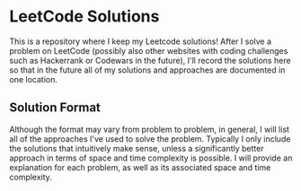 # LeetCode Solutions
This is a repository where I keep my Leetcode solutions! After I solve a problem on LeetCode (possibly also other websites with coding challenges such as Hackerrank or Codewars in the future), I'll record the solutions here so that in the future all of my solutions and approaches are documented in one location. 


## Solution Format 
Although the format may vary from problem to problem, in general, I will list all of the approaches I've used to solve the problem. Typically I only include the solutions that intuitively make sense, unless a significantly better approach in terms of space and time complexity is possible. I will provide an explanation for each problem, as well as its associated space and time complexity. 

 

 
 
 
 
